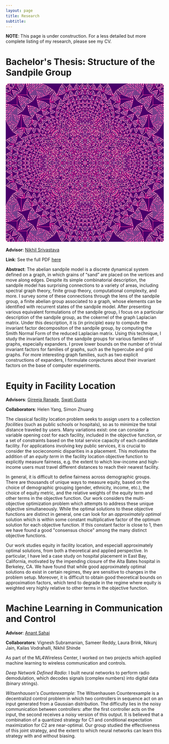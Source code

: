 ```yaml
---
layout: page
title: Research
subtitle: 
---
```


**NOTE**: This page is under construction. For a less detailed but more complete listing of my research, please see my CV. 

# Bachelor's Thesis: Structure of the Sandpile Group 

![Alt Text](img/1000000_grains_400_sidelen_RdPu.png)

**Advisor**: [Nikhil Srivastava](https://math.berkeley.edu/~nikhil/)

**Link**: See the full PDF [here](https://akhiljalan.github.io/files/akhil_thesis_sandpile_group.pdf)

**Abstract**: The abelian sandpile model is a discrete dynamical system defined on a graph, in which grains of “sand” are placed on the vertices and move along edges. Despite its simple combinatorial description, the sandpile model has surprising connections to a variety of areas, including spectral graph theory, finite group theory, computational complexity, and more. I survey some of these connections through the lens of the sandpile group, a finite abelian group associated to a graph, whose elements can be identified with recurrent states of the sandpile model. After presenting various equivalent formulations of the sandpile group, I focus on a particular description of the sandpile group, as the cokernel of the graph Laplacian matrix. Under this description, it is (in principle) easy to compute the invariant factor decompositon of the sandpile group, by computing the Smith Normal Form of the reduced Laplacian matrix. Using this technique, I study the invariant factors of the sandpile groups for various families of graphs, especially expanders. I prove lower bounds on the number of trivial invariant factors for families of graphs, such as the hypercube and grid graphs. For more interesting graph families, such as two explicit constructions of expanders, I 	 formulate conjectures about their invariant factors on the base of computer experiments.

# Equity in Facility Location

**Advisors**: [Gireeja Ranade](https://people.eecs.berkeley.edu/~gireeja/), [Swati Gupta](https://swatigupta.tech)

**Collaborators**: Helen Yang, Simon Zhuang

The classical facility location problem seeks to assign *users* to a collection *facilities* (such as public schools or hospitals), so as to minimize the total distance traveled by users. Many variations exist: one can consider a variable opening cost for each facility, included in the objective function, or a set of constraints based on the total service capacity of each candidate facility. For applications involving key public services, it is crucial to consider the socieconomic disparities in a placement. This motivates the addition of an *equity term* in the facility location objective function to explicitly measure fairness, e.g. the extent to which low-income and high-income users must travel different distances to reach their nearest facility. 

In general, it is difficult to define fairness across demographic groups. There are thousands of unique ways to measure equity, based on the choice of demographic grouping (gender, ethnicity, income, etc.), the choice of equity metric, and the relative weights of the equity term and other terms in the objective function. Our work considers the multi-objective optimization problem which attempts to address these unique objective simultaneously. While the optimal solutions to these objective functions are distinct in general, one can look for an *approximately optimal* solution which is within some constant multiplicative factor of the optimum solution for each objective function. If this constant factor is close to 1, then we have found a good "consensus choice" among the many distinct objective functions. 

Our work studies equity in facility location, and especiall approximately optimal solutions, from both a theoretical and applied perspective. In particular, I have led a case study on hospital placement in East Bay, California, motivated by the impending closure of the Alta Bates hospital in Berkeley, CA. We have found that while good approximately optimal solutions do exist in certain regimes, they are sensitive to changes in the problem setup. Moreover, it is difficult to obtain good theoretical bounds on approximation factors, which tend to degrade in the regime where equity is weighted very highly relative to other terms in the objective function.

# Machine Learning in Communication and Control

**Advisor**: [Anant Sahai](https://www2.eecs.berkeley.edu/Faculty/Homepages/sahai.html)

**Collaborators**: Vignesh Subramanian, Sameer Reddy, Laura Brink, Nikunj Jain, Kailas Vodrahalli, Nikhil Shinde

As part of the ML4Wireless Center, I worked on two projects which applied machine learning to wireless communication and controls. 

*Deep Network Defined Radio*: I built neural networks to perform radio demodulation, which decodes signals (complex numbers) into digital data (binary strings). 

*Witsenhausen's Counterexample*: The Witsenhausen Counterexample is a decentralizd control problem in which two controllers in sequence act on an input generated from a Gaussian distribution. The difficulty lies in the noisy communication between controllers: after the first controller acts on the input, the second receives a noisy version of this output. It is believed that a combination of a quantized strategy for C1 and conditional expectation maximization for C2 are near-optimal. Our group studied the effectiveness of this joint strategy, and the extent to which neural networks can learn this strategy with and without biasing. 
